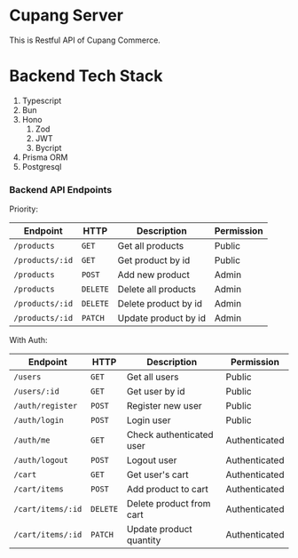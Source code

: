 # Cupang Server

This is Restful API of Cupang Commerce.

# Backend Tech Stack

1. Typescript
2. Bun
3. Hono
   1. Zod
   2. JWT
   3. Bycript
4. Prisma ORM
5. Postgresql

### Backend API Endpoints

Priority:

| Endpoint        | HTTP     | Description          | Permission |
| --------------- | -------- | -------------------- | ---------- |
| `/products`     | `GET`    | Get all products     | Public     |
| `/products/:id` | `GET`    | Get product by id    | Public     |
| `/products`     | `POST`   | Add new product      | Admin      |
| `/products`     | `DELETE` | Delete all products  | Admin      |
| `/products/:id` | `DELETE` | Delete product by id | Admin      |
| `/products/:id` | `PATCH`  | Update product by id | Admin      |

With Auth:

| Endpoint          | HTTP     | Description              | Permission    |
| ----------------- | -------- | ------------------------ | ------------- |
| `/users`          | `GET`    | Get all users            | Public        |
| `/users/:id`      | `GET`    | Get user by id           | Public        |
| `/auth/register`  | `POST`   | Register new user        | Public        |
| `/auth/login`     | `POST`   | Login user               | Public        |
| `/auth/me`        | `GET`    | Check authenticated user | Authenticated |
| `/auth/logout`    | `POST`   | Logout user              | Authenticated |
| `/cart`           | `GET`    | Get user's cart          | Authenticated |
| `/cart/items`     | `POST`   | Add product to cart      | Authenticated |
| `/cart/items/:id` | `DELETE` | Delete product from cart | Authenticated |
| `/cart/items/:id` | `PATCH`  | Update product quantity  | Authenticated |
